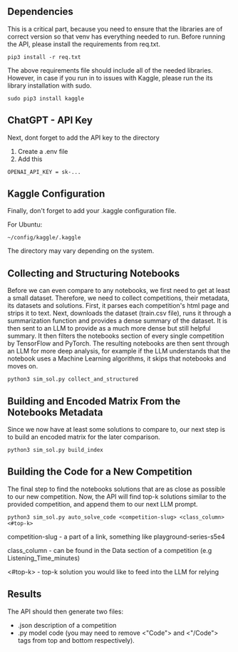 ## Dependencies 

This is a critical part, because you need to ensure that the libraries are of correct version so that venv has everything needed to run. Before running the API, please install the requirements from req.txt.

```
pip3 install -r req.txt
```

The above requirements file should include all of the needed libraries. However, in case if you run in to issues with Kaggle, please run the its library installation with sudo.

```
sudo pip3 install kaggle
```

## ChatGPT - API Key
Next, dont forget to add the API key to the directory
1. Create a .env file
2. Add this 
```
OPENAI_API_KEY = sk-...
```


## Kaggle Configuration
Finally, don't forget to add your .kaggle configuration file. 

For Ubuntu:
```
~/config/kaggle/.kaggle
```

The directory may vary depending on the system. 
## Collecting and Structuring Notebooks

Before we can even compare to any notebooks, we first need to get at least a small dataset. Therefore, we need to collect competitions, their metadata, its datasets and solutions. First, it parses each competition's html page and strips it to text. Next, downloads the dataset (train.csv file), runs it through a summarization function and provides a dense summary of the dataset. It is then sent to an LLM to provide as a much more dense but still helpful summary. It then filters the notebooks section of every single competition by TensorFlow and PyTorch. The resulting notebooks are then sent through an LLM for more deep analysis, for example if the LLM understands that the notebook uses a Machine Learning algorithms, it skips that notebooks and moves on. 

```
python3 sim_sol.py collect_and_structured
```


## Building and Encoded Matrix From the Notebooks Metadata

Since we now have at least some solutions to compare to, our next step is to build an encoded matrix for the later comparison.

```
python3 sim_sol.py build_index
```

## Building the Code for a New Competition

The final step to find the notebooks solutions that are as close as possible to our new competition. Now, the API will find top-k solutions similar to the provided competition, and append them to our next LLM prompt. 

```
python3 sim_sol.py auto_solve_code <competition-slug> <class_column> <#top-k>
```

competition-slug - a part of a link, something like playground-series-s5e4

class_column - can be found in the Data section of a competition (e.g Listening_Time_minutes) 

<#top-k> - top-k solution you would like to feed into the LLM for relying

## Results

The API should then generate two files: 

* .json description of a competition
* .py model code (you may need to remove <"Code"> and <"/Code"> tags from top and bottom respectively).